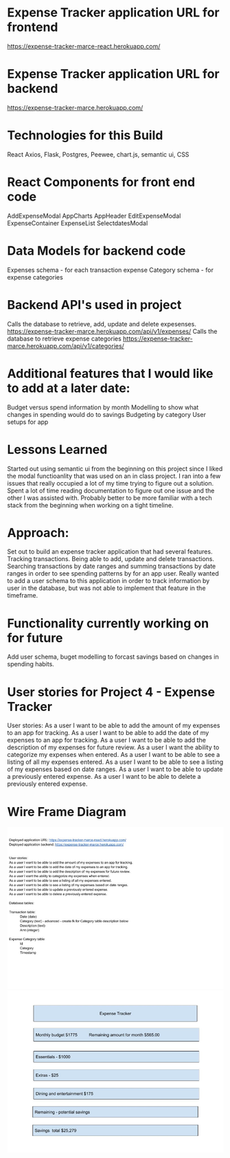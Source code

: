 # Expense Tracker application URL for frontend
https://expense-tracker-marce-react.herokuapp.com/
# Expense Tracker application URL for backend
https://expense-tracker-marce.herokuapp.com/


# Technologies for this Build
React
Axios,
Flask,
Postgres,
Peewee,
chart.js,
semantic ui,
CSS


# React Components for front end code
AddExpenseModal
AppCharts
AppHeader
EditExpenseModal
ExpenseContainer
ExpenseList
SelectdatesModal


# Data Models for backend code
Expenses schema - for each transaction expense
Category schema - for expense categories

# Backend API's used in project
Calls the database to retrieve, add, update and delete expesenses.
https://expense-tracker-marce.herokuapp.com/api/v1/expenses/
Calls the database to retrieve expense categories
https://expense-tracker-marce.herokuapp.com/api/v1/categories/
 

# Additional features that I would like to add at a later date:
Budget versus spend information by month
Modelling to show what changes in spending would do to savings
Budgeting by category
User setups for app


# Lessons Learned
Started out using semantic ui from the beginning on this project since I liked the modal functioanlity that was used on an in class project.  I ran into a few issues
that really occupied a lot of my time trying to figure out a solution.  Spent a lot of time reading documentation to figure out one issue and the other I was assisted with.  Probably better to be more familiar with a tech stack from the beginning when working on a tight timeline.


# Approach:
Set out to build an expense tracker application that had several features.  Tracking transactions.  Being able to add, update and delete transactions. Searching transactions by date ranges and summing transactions by date ranges in order to see spending patterns by for an app user.  Really wanted to add a user schema to this application in order to track information by user in the database, but was not able to implement that feature in the timeframe.

# Functionality currently working on for future 
Add user schema, buget modelling to forcast savings based on changes in spending habits.

# User stories for Project 4 - Expense Tracker

User stories:
As a user I want to be able to add the amount of my expenses to an app for tracking.
As a user I want to be able to add the date of my expenses to an app for tracking.
As a user I want to be able to add the description of my expenses for future review.
As a user I want the ability to categorize my expenses when entered.
As a user I want to be able to see a listing of all my expenses entered.
As a user I want to be able to see a listing of my expenses based on date ranges.
As a user I want to be able to update a previously entered expense.
As a user I want to be able to delete a previously entered expense.


# Wire Frame Diagram
![ExpenseTrackerAppUserStories](ExpenseTrackerAppUserStories.jpg)
![ExpenseTrackerAppWireFrames](ExpenseTrackerAppWireFrames.jpg)
